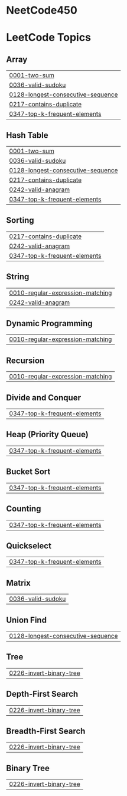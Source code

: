 # NeetCode450

<!---LeetCode Topics Start-->
# LeetCode Topics
## Array
|  |
| ------- |
| [0001-two-sum](https://github.com/byanaknoob/NeetCode450/tree/master/0001-two-sum) |
| [0036-valid-sudoku](https://github.com/byanaknoob/NeetCode450/tree/master/0036-valid-sudoku) |
| [0128-longest-consecutive-sequence](https://github.com/byanaknoob/NeetCode450/tree/master/0128-longest-consecutive-sequence) |
| [0217-contains-duplicate](https://github.com/byanaknoob/NeetCode450/tree/master/0217-contains-duplicate) |
| [0347-top-k-frequent-elements](https://github.com/byanaknoob/NeetCode450/tree/master/0347-top-k-frequent-elements) |
## Hash Table
|  |
| ------- |
| [0001-two-sum](https://github.com/byanaknoob/NeetCode450/tree/master/0001-two-sum) |
| [0036-valid-sudoku](https://github.com/byanaknoob/NeetCode450/tree/master/0036-valid-sudoku) |
| [0128-longest-consecutive-sequence](https://github.com/byanaknoob/NeetCode450/tree/master/0128-longest-consecutive-sequence) |
| [0217-contains-duplicate](https://github.com/byanaknoob/NeetCode450/tree/master/0217-contains-duplicate) |
| [0242-valid-anagram](https://github.com/byanaknoob/NeetCode450/tree/master/0242-valid-anagram) |
| [0347-top-k-frequent-elements](https://github.com/byanaknoob/NeetCode450/tree/master/0347-top-k-frequent-elements) |
## Sorting
|  |
| ------- |
| [0217-contains-duplicate](https://github.com/byanaknoob/NeetCode450/tree/master/0217-contains-duplicate) |
| [0242-valid-anagram](https://github.com/byanaknoob/NeetCode450/tree/master/0242-valid-anagram) |
| [0347-top-k-frequent-elements](https://github.com/byanaknoob/NeetCode450/tree/master/0347-top-k-frequent-elements) |
## String
|  |
| ------- |
| [0010-regular-expression-matching](https://github.com/byanaknoob/NeetCode450/tree/master/0010-regular-expression-matching) |
| [0242-valid-anagram](https://github.com/byanaknoob/NeetCode450/tree/master/0242-valid-anagram) |
## Dynamic Programming
|  |
| ------- |
| [0010-regular-expression-matching](https://github.com/byanaknoob/NeetCode450/tree/master/0010-regular-expression-matching) |
## Recursion
|  |
| ------- |
| [0010-regular-expression-matching](https://github.com/byanaknoob/NeetCode450/tree/master/0010-regular-expression-matching) |
## Divide and Conquer
|  |
| ------- |
| [0347-top-k-frequent-elements](https://github.com/byanaknoob/NeetCode450/tree/master/0347-top-k-frequent-elements) |
## Heap (Priority Queue)
|  |
| ------- |
| [0347-top-k-frequent-elements](https://github.com/byanaknoob/NeetCode450/tree/master/0347-top-k-frequent-elements) |
## Bucket Sort
|  |
| ------- |
| [0347-top-k-frequent-elements](https://github.com/byanaknoob/NeetCode450/tree/master/0347-top-k-frequent-elements) |
## Counting
|  |
| ------- |
| [0347-top-k-frequent-elements](https://github.com/byanaknoob/NeetCode450/tree/master/0347-top-k-frequent-elements) |
## Quickselect
|  |
| ------- |
| [0347-top-k-frequent-elements](https://github.com/byanaknoob/NeetCode450/tree/master/0347-top-k-frequent-elements) |
## Matrix
|  |
| ------- |
| [0036-valid-sudoku](https://github.com/byanaknoob/NeetCode450/tree/master/0036-valid-sudoku) |
## Union Find
|  |
| ------- |
| [0128-longest-consecutive-sequence](https://github.com/byanaknoob/NeetCode450/tree/master/0128-longest-consecutive-sequence) |
## Tree
|  |
| ------- |
| [0226-invert-binary-tree](https://github.com/byanaknoob/NeetCode450/tree/master/0226-invert-binary-tree) |
## Depth-First Search
|  |
| ------- |
| [0226-invert-binary-tree](https://github.com/byanaknoob/NeetCode450/tree/master/0226-invert-binary-tree) |
## Breadth-First Search
|  |
| ------- |
| [0226-invert-binary-tree](https://github.com/byanaknoob/NeetCode450/tree/master/0226-invert-binary-tree) |
## Binary Tree
|  |
| ------- |
| [0226-invert-binary-tree](https://github.com/byanaknoob/NeetCode450/tree/master/0226-invert-binary-tree) |
<!---LeetCode Topics End-->